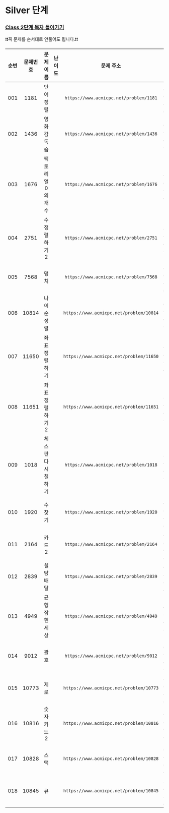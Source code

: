 # Silver 단계

### [Class 2단계 목차 돌아가기](../README.md)

❗️❗️꼭 문제를 순서대로 안풀어도 됩니다.❗️❗️

| 순번  | 문제번호  |    문제이름    |                                 난이도                                 |                    문제 주소                    |             풀이링크              | 상태  | 개인적인 난이도 |
|:---:|:-----:|:----------:|:-------------------------------------------------------------------:|:-------------------------------------------:|:-----------------------------:|:---------:|:------:|
| 001 | 1181  |   단어 정렬    | <img src ="https://static.solved.ac/tier_small/6.svg" width = "15"> | ```https://www.acmicpc.net/problem/1181```  |   [바로 가기](./단어정렬/README.md)   |![DONE](https://img.shields.io/badge/DONE-brightgreen) |★★★☆☆|
| 002 | 1436  |   영화감독 숌   | <img src ="https://static.solved.ac/tier_small/6.svg" width = "15"> | ```https://www.acmicpc.net/problem/1436```  |  [바로 가기](./영화감독숌/README.md)   |![DONE](https://img.shields.io/badge/DONE-brightgreen) |★★★☆☆|
| 003 | 1676  | 팩토리얼 0의 개수 | <img src ="https://static.solved.ac/tier_small/6.svg" width = "15"> | ```https://www.acmicpc.net/problem/1676```  | [바로 가기](./팩토리얼0의개수/README.md) |![DONE](https://img.shields.io/badge/DONE-brightgreen) |★★☆☆☆|
| 004 | 2751  |  수 정렬하기 2  | <img src ="https://static.solved.ac/tier_small/6.svg" width = "15"> | ```https://www.acmicpc.net/problem/2751```  |  [바로 가기](./수정렬하기2/README.md)  |![DONE](https://img.shields.io/badge/DONE-brightgreen) |★★☆☆☆|
| 005 | 7568  |     덩치     | <img src ="https://static.solved.ac/tier_small/6.svg" width = "15"> | ```https://www.acmicpc.net/problem/7568```  |    [바로 가기](./덩치/README.md)    |![DONE](https://img.shields.io/badge/DONE-brightgreen) |★★☆☆☆|
| 006 | 10814 |   나이순 정렬   | <img src ="https://static.solved.ac/tier_small/6.svg" width = "15"> | ```https://www.acmicpc.net/problem/10814``` |  [바로 가기](./나이순정렬/README.md)   |![DONE](https://img.shields.io/badge/DONE-brightgreen) |★★★☆☆|
| 007 | 11650 |  좌표 정렬하기   | <img src ="https://static.solved.ac/tier_small/6.svg" width = "15"> | ```https://www.acmicpc.net/problem/11650``` |  [바로 가기](./좌표정렬하기/README.md)  |![DONE](https://img.shields.io/badge/DONE-brightgreen) |★★☆☆☆|
| 008 | 11651 | 좌표 정렬하기 2  | <img src ="https://static.solved.ac/tier_small/6.svg" width = "15"> | ```https://www.acmicpc.net/problem/11651``` | [바로 가기](./좌표정렬하기2/README.md)  |![DONE](https://img.shields.io/badge/DONE-brightgreen) |★★☆☆☆|
| 009 | 1018  | 체스판 다시 칠하기 | <img src ="https://static.solved.ac/tier_small/7.svg" width = "15"> | ```https://www.acmicpc.net/problem/1018```  | [바로 가기](./체스판다시칠하기/README.md) |![DONE](https://img.shields.io/badge/DONE-brightgreen) |★★★★☆|
| 010 | 1920  |    수 찾기    | <img src ="https://static.solved.ac/tier_small/7.svg" width = "15"> | ```https://www.acmicpc.net/problem/1920```  |   [바로 가기](./수찾기/README.md)    |![DONE](https://img.shields.io/badge/DONE-brightgreen) |★★☆☆☆|
| 011 | 2164  |    카드2     | <img src ="https://static.solved.ac/tier_small/7.svg" width = "15"> | ```https://www.acmicpc.net/problem/2164```  |   [바로 가기](./카드2/README.md)    |![DONE](https://img.shields.io/badge/DONE-brightgreen) |★★☆☆☆|
| 012 | 2839  |   설탕 배달    | <img src ="https://static.solved.ac/tier_small/7.svg" width = "15"> | ```https://www.acmicpc.net/problem/2839```  |   [바로 가기](./설탕배달/README.md)   |![DONE](https://img.shields.io/badge/DONE-brightgreen) |★★★☆☆|
| 013 | 4949  |  균형잡힌 세상   | <img src ="https://static.solved.ac/tier_small/7.svg" width = "15"> | ```https://www.acmicpc.net/problem/4949```  |  [바로 가기](./균형잡힌세상/README.md)  |![DONE](https://img.shields.io/badge/DONE-brightgreen) |★★★☆☆|
| 014 | 9012  |     괄호     | <img src ="https://static.solved.ac/tier_small/7.svg" width = "15"> | ```https://www.acmicpc.net/problem/9012```  |    [바로 가기](./괄호/README.md)    |![DONE](https://img.shields.io/badge/DONE-brightgreen) |★★☆☆☆|
| 015 | 10773 |     제로     | <img src ="https://static.solved.ac/tier_small/7.svg" width = "15"> | ```https://www.acmicpc.net/problem/10773``` |    [바로 가기](./제로/README.md)    |![DONE](https://img.shields.io/badge/DONE-brightgreen) |★★☆☆☆|
| 016 | 10816 |  숫자 카드 2   | <img src ="https://static.solved.ac/tier_small/7.svg" width = "15"> | ```https://www.acmicpc.net/problem/10816``` |  [바로 가기](./숫자카드2/README.md)   |![DONE](https://img.shields.io/badge/DONE-brightgreen) |★★★☆☆|
| 017 | 10828 |     스택     | <img src ="https://static.solved.ac/tier_small/7.svg" width = "15"> | ```https://www.acmicpc.net/problem/10828``` |    [바로 가기](./스택/README.md)    |![DONE](https://img.shields.io/badge/DONE-brightgreen) |★☆☆☆☆|
| 018 | 10845 |     큐      | <img src ="https://static.solved.ac/tier_small/7.svg" width = "15"> | ```https://www.acmicpc.net/problem/10845``` |    [바로 가기](./큐/README.md)     |![DONE](https://img.shields.io/badge/DONE-brightgreen) |★★☆☆☆|